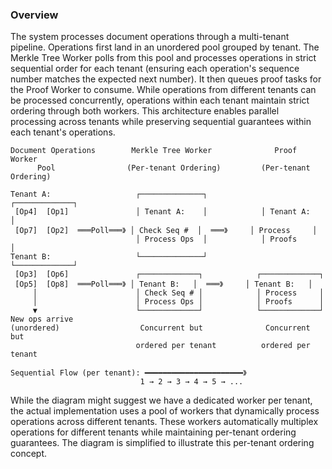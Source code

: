 ### Overview

The system processes document operations through a multi-tenant pipeline.
Operations first land in an unordered pool grouped by tenant. The Merkle Tree
Worker polls from this pool and processes operations in strict sequential order
for each tenant (ensuring each operation's sequence number matches the expected
next number). It then queues proof tasks for the Proof Worker to consume. While
operations from different tenants can be processed concurrently, operations
within each tenant maintain strict ordering through both workers. This
architecture enables parallel processing across tenants while preserving
sequential guarantees within each tenant's operations.

```text
Document Operations        Merkle Tree Worker              Proof Worker
      Pool                (Per-tenant Ordering)         (Per-tenant Ordering)

Tenant A:                   ┌──────────────┐            ┌─────────────┐
 [Op4]  [Op1]               │ Tenant A:    │            │ Tenant A:   │
 [Op7]  [Op2]  ═══Poll═══》 │ Check Seq #  │  ═══》     │ Process     │
                            │ Process Ops  │            │ Proofs      │
Tenant B:                   └──────────────┘            └─────────────┘
 [Op3]  [Op6]               ┌─────────────┐            ┌─────────────┐
 [Op5]  [Op8]  ═══Poll═══》 │ Tenant B:   │  ═══》     │ Tenant B:   │
     │                      │ Check Seq # │            │ Process     │
     │                      │ Process Ops │            │ Proofs      │
     ▼                      └─────────────┘            └─────────────┘
New ops arrive
(unordered)                  Concurrent but              Concurrent but
                            ordered per tenant          ordered per tenant

Sequential Flow (per tenant): ━━━━━━━━━━━━━━━━━━━━━━》
                             1 → 2 → 3 → 4 → 5 → ...
```

While the diagram might suggest we have a dedicated worker per tenant, the
actual implementation uses a pool of workers that dynamically process
operations across different tenants. These workers automatically multiplex
operations for different tenants while maintaining per-tenant ordering
guarantees. The diagram is simplified to illustrate this per-tenant ordering
concept.

